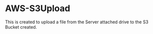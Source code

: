 # AWS-S3Upload
This is created to upload a file from the Server attached drive to the S3 Bucket created.
